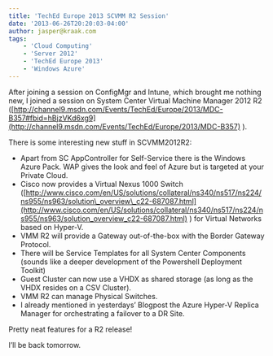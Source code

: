 ```yaml
---
title: 'TechEd Europe 2013 SCVMM R2 Session'
date: '2013-06-26T20:20:03-04:00'
author: jasper@kraak.com
tags:
    - 'Cloud Computing'
    - 'Server 2012'
    - 'TechEd Europe 2013'
    - 'Windows Azure'
---
```


After joining a session on ConfigMgr and Intune, which brought me nothing new, I joined a session on System Center Virtual Machine Manager 2012 R2 ([http://channel9.msdn.com/Events/TechEd/Europe/2013/MDC-B357#fbid=hBjzVKd6xg9](http://channel9.msdn.com/Events/TechEd/Europe/2013/MDC-B357) ).

There is some interesting new stuff in SCVMM2012R2:

- Apart from SC AppController for Self-Service there is the Windows Azure Pack. WAP gives the look and feel of Azure but is targeted at your Private Cloud.
- Cisco now provides a Virtual Nexus 1000 Switch ([http://www.cisco.com/en/US/solutions/collateral/ns340/ns517/ns224/ns955/ns963/solution\_overview\_c22-687087.html](http://www.cisco.com/en/US/solutions/collateral/ns340/ns517/ns224/ns955/ns963/solution_overview_c22-687087.html) ) for Virtual Networks based on Hyper-V.
- VMM R2 will provide a Gateway out-of-the-box with the Border Gateway Protocol.
- There will be Service Templates for all System Center Components (sounds like a deeper development of the Powershell Deployment Toolkit)
- Guest Cluster can now use a VHDX as shared storage (as long as the VHDX resides on a CSV Cluster).
- VMM R2 can manage Physical Switches.
- I already mentioned in yesterdays’ Blogpost the Azure Hyper-V Replica Manager for orchestrating a failover to a DR Site.

Pretty neat features for a R2 release!

I’ll be back tomorrow.
